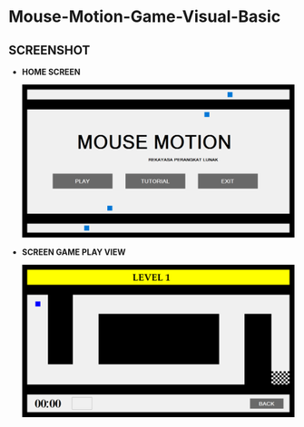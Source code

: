 # Mouse-Motion-Game-Visual-Basic
## SCREENSHOT
* <b>HOME SCREEN</b>
  <p align="left">
    <img src="https://raw.githubusercontent.com/ilhamyoga/Mouse-Motion-Game-Visual-Basic/master/screenshot/Home.png" width=600/>
  </p>
* <b>SCREEN GAME PLAY VIEW</b>
  <p align="left">
    <img src="https://raw.githubusercontent.com/ilhamyoga/Mouse-Motion-Game-Visual-Basic/master/screenshot/Level%201.png" width=600/>
  </p>
